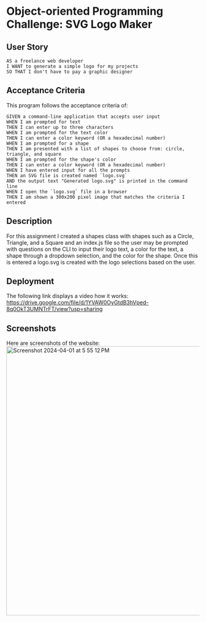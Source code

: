 # Object-oriented Programming Challenge: SVG Logo Maker

## User Story
```
AS a freelance web developer
I WANT to generate a simple logo for my projects
SO THAT I don't have to pay a graphic designer
```
## Acceptance Criteria
This program follows the acceptance criteria of:
```
GIVEN a command-line application that accepts user input
WHEN I am prompted for text
THEN I can enter up to three characters
WHEN I am prompted for the text color
THEN I can enter a color keyword (OR a hexadecimal number)
WHEN I am prompted for a shape
THEN I am presented with a list of shapes to choose from: circle, triangle, and square
WHEN I am prompted for the shape's color
THEN I can enter a color keyword (OR a hexadecimal number)
WHEN I have entered input for all the prompts
THEN an SVG file is created named `logo.svg`
AND the output text "Generated logo.svg" is printed in the command line
WHEN I open the `logo.svg` file in a browser
THEN I am shown a 300x200 pixel image that matches the criteria I entered
```

## Description
For this assignment I created a shapes class with shapes such as a Circle, Triangle, and a Square and an index.js file so the user may be prompted with questions on the CLI to
input their logo text, a color for the text, a shape through a dropdown selection, and the color for the shape. Once this is entered a logo.svg is created with the logo selections
based on the user.

## Deployment

The following link displays a video how it works:
https://drive.google.com/file/d/1YVAW0OyGtdB3hVped-8q0OkT3UMNTrFT/view?usp=sharing


## Screenshots

Here are screenshots of the website:
<img width="702" alt="Screenshot 2024-04-01 at 5 55 12 PM" src="https://github.com/mayachakra/SVG-LogoMaker/assets/100816867/7f2e9e2c-f511-487e-8dd2-729b40259a00">

